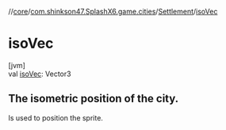 //[core](../../../index.md)/[com.shinkson47.SplashX6.game.cities](../index.md)/[Settlement](index.md)/[isoVec](iso-vec.md)

# isoVec

[jvm]\
val [isoVec](iso-vec.md): Vector3

##  The isometric position of the city.

Is used to position the sprite.
